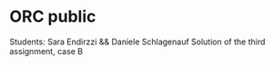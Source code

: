# ORC public
Students: Sara Endirzzi && Daniele Schlagenauf
Solution of the third assignment, case B  
